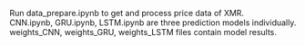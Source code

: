 Run data_prepare.ipynb to get and process price data of XMR.  
CNN.ipynb, GRU.ipynb, LSTM.ipynb are three prediction models individually.  
weights_CNN, weights_GRU, weights_LSTM files contain model results.
